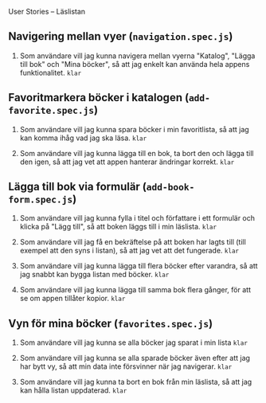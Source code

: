 User Stories – Läslistan

## Navigering mellan vyer (`navigation.spec.js`)

1. Som användare vill jag kunna navigera mellan vyerna "Katalog", "Lägga till bok" och "Mina böcker", så att jag enkelt kan använda hela appens funktionalitet. `klar`

## Favoritmarkera böcker i katalogen (`add-favorite.spec.js`)

1. Som användare vill jag kunna spara böcker i min favoritlista, så att jag kan komma ihåg vad jag ska läsa. `klar`

2. Som användare vill jag kunna lägga till en bok, ta bort den och lägga till den igen, så att jag vet att appen hanterar ändringar korrekt. `klar`

## Lägga till bok via formulär (`add-book-form.spec.js`)

1. Som användare vill jag kunna fylla i titel och författare i ett formulär och klicka på "Lägg till", så att boken läggs till i min läslista. `klar`

2. Som användare vill jag få en bekräftelse på att boken har lagts till (till exempel att den syns i listan), så att jag vet att det fungerade. `klar`

3. Som användare vill jag kunna lägga till flera böcker efter varandra, så att jag snabbt kan bygga listan med böcker. `klar`

4. Som användare vill jag kunna lägga till samma bok flera gånger, för att se om appen tillåter kopior. `klar`

## Vyn för mina böcker (`favorites.spec.js`)

1. Som användare vill jag kunna se alla böcker jag sparat i min lista `klar`

2. Som användare vill jag kunna se alla sparade böcker även efter att jag har bytt vy, så att min data inte försvinner när jag navigerar. `klar`

3. Som användare vill jag kunna ta bort en bok från min läslista, så att jag kan hålla listan uppdaterad. `klar`
